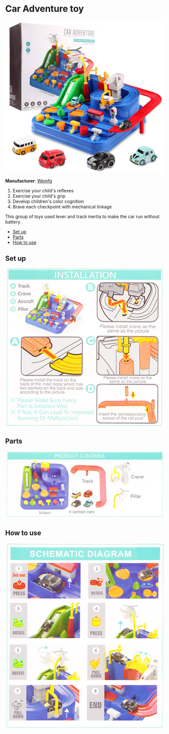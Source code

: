 # Car Adventure toy

![Wemfg Car Adventure](images/wemfg/car_adventure/product.png)

**Manufacturer**: [Wemfg](https://www.amazon.com/s?k=Wemfg&ref=bl_dp_s_web_20794160011)

1. Exercise your child's reflexes
1. Exercise your child's grip
1. Develop children's color cognition
1. Brave each checkpoint with mechanical linkage

This group of toys used lever and track inertia to make the car run without battery.

* [Set up](#Set-up)
* [Parts](#Parts)
* [How to use](#How-to-use)

## Set up

![Wemfg Car Adventure installation](images/wemfg/car_adventure/installation.png)

## Parts

![Wemfg Car Adventure package contents](images/wemfg/car_adventure/parts.png)

## How to use

![Wemfg Car Adventure how to use](images/wemfg/car_adventure/use.png)
